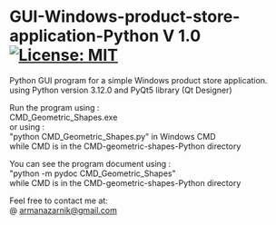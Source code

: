 # GUI-Windows-product-store-application-Python V 1.0 [![License: MIT](https://img.shields.io/badge/License-MIT-yellow.svg)](https://opensource.org/licenses/MIT)  
Python GUI program for a simple Windows product store application.  
using Python version 3.12.0 and PyQt5 library (Qt Designer)  

Run the program using :  
CMD_Geometric_Shapes.exe  
or using :  
"python CMD_Geometric_Shapes.py" in Windows CMD  
while CMD is in the CMD-geometric-shapes-Python directory  

You can see the program document using :  
"python -m pydoc CMD_Geometric_Shapes"  
 while CMD is in the CMD-geometric-shapes-Python
 directory  
  
Feel free to contact me at:  
@ armanazarnik@gmail.com
